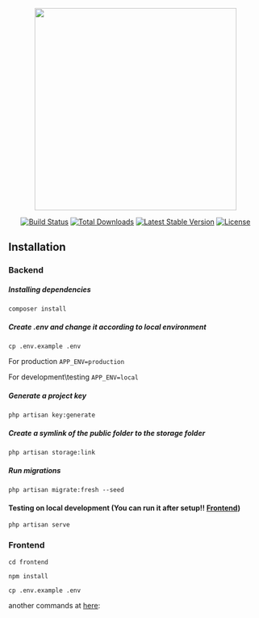 <p align="center"><img src="https://laravel.com/assets/img/components/logo-laravel.svg" width="400"></p>

<p align="center">
<a href="https://travis-ci.org/laravel/framework"><img src="https://travis-ci.org/laravel/framework.svg" alt="Build Status"></a>
<a href="https://packagist.org/packages/laravel/framework"><img src="https://poser.pugx.org/laravel/framework/d/total.svg" alt="Total Downloads"></a>
<a href="https://packagist.org/packages/laravel/framework"><img src="https://poser.pugx.org/laravel/framework/v/stable.svg" alt="Latest Stable Version"></a>
<a href="https://packagist.org/packages/laravel/framework"><img src="https://poser.pugx.org/laravel/framework/license.svg" alt="License"></a>
</p>


## Installation

### Backend

##### Installing dependencies
```
composer install
```

##### Create .env and change it according to local environment
```
cp .env.example .env
```
For production `APP_ENV=production`

For development\testing `APP_ENV=local`

##### Generate a project key
```
php artisan key:generate
```


##### Create a symlink of the public folder to the storage folder
```
php artisan storage:link
```

##### Run migrations
```
php artisan migrate:fresh --seed
```

#### Testing on local development (You can run it after setup!! [Frontend](#frontend))
```
php artisan serve
```

### Frontend
```
cd frontend
```
```
npm install
```
```
cp .env.example .env
```
another commands at [here](frontend%2FREADME.md):
